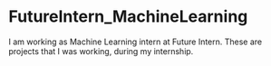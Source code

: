 # FutureIntern_MachineLearning
I am working as Machine Learning intern at Future Intern.
These are projects that I was working, during my internship.
